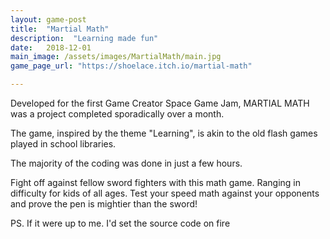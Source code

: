 ```yaml
---
layout: game-post
title:  "Martial Math"
description:  "Learning made fun"
date:   2018-12-01
main_image: /assets/images/MartialMath/main.jpg
game_page_url: "https://shoelace.itch.io/martial-math"

---
```


Developed for the first Game Creator Space Game Jam, MARTIAL MATH was a project completed sporadically over a month. 

The game, inspired by the theme "Learning", is akin to the old flash games played in school libraries. 

The majority of the coding was done in just a few hours.

Fight off against fellow sword fighters with this math game. Ranging in difficulty for kids of all ages. Test your speed math against your opponents and prove the pen is mightier than the sword!

PS. If it were up to me. I'd set the source code on fire